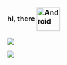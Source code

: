 ### hi, there <img align="center" alt="Android" width="55" src="https://media.giphy.com/media/Y4bzv6DYbYzy8jDnoW/giphy.gif"/>

![](https://github-readme-stats.vercel.app/api?username=andwati&count_private=true&show_icons=true&theme=city_lights&hide_border=True)

![](https://github-readme-streak-stats.herokuapp.com/?user=andwati&theme=city-lights)
